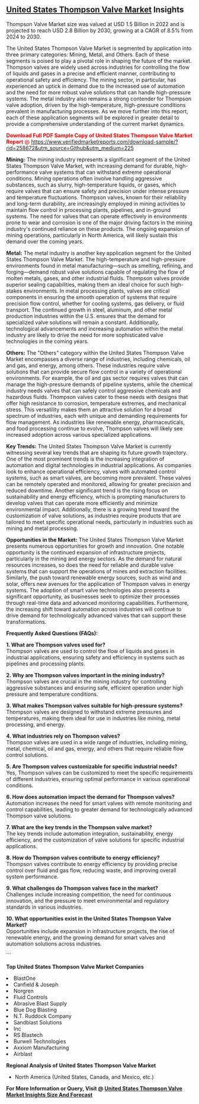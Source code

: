 <h2><a href="https://www.verifiedmarketreports.com/download-sample/?rid=258672&amp;utm_source=Github&amp;utm_medium=225" target="_blank">United States Thompson Valve Market</a> Insights</h2><p>Thompson Valve Market size was valued at USD 1.5 Billion in 2022 and is projected to reach USD 2.8 Billion by 2030, growing at a CAGR of 8.5% from 2024 to 2030.</p><p> <p>The United States Thompson Valve Market is segmented by application into three primary categories: Mining, Metal, and Others. Each of these segments is poised to play a pivotal role in shaping the future of the market. Thompson valves are widely used across industries for controlling the flow of liquids and gases in a precise and efficient manner, contributing to operational safety and efficiency. The mining sector, in particular, has experienced an uptick in demand due to the increased use of automation and the need for more robust valve solutions that can handle high-pressure systems. The metal industry also remains a strong contender for Thompson valve adoption, driven by the high-temperature, high-pressure conditions prevalent in manufacturing processes. As we move further into this report, each of these application segments will be explored in greater detail to provide a comprehensive understanding of the current market dynamics. <p><span class=""><span style="color: #ff0000;"><strong>Download Full PDF Sample Copy of United States Thompson Valve Market Report</strong> @ </span><a href="https://www.verifiedmarketreports.com/download-sample/?rid=258672&amp;utm_source=Github&amp;utm_medium=225" target="_blank">https://www.verifiedmarketreports.com/download-sample/?rid=258672&amp;utm_source=Github&amp;utm_medium=225</a></span></p></p> <p><strong>Mining:</strong> The mining industry represents a significant segment of the United States Thompson Valve Market, with increasing demand for durable, high-performance valve systems that can withstand extreme operational conditions. Mining operations often involve handling aggressive substances, such as slurry, high-temperature liquids, or gases, which require valves that can ensure safety and precision under intense pressure and temperature fluctuations. Thompson valves, known for their reliability and long-term durability, are increasingly employed in mining activities to maintain flow control in processing plants, pipelines, and in-ground systems. The need for valves that can operate effectively in environments prone to wear and corrosion is one of the major driving factors in the mining industry's continued reliance on these products. The ongoing expansion of mining operations, particularly in North America, will likely sustain this demand over the coming years. <p><strong>Metal:</strong> The metal industry is another key application segment for the United States Thompson Valve Market. The high-temperature and high-pressure environments found in metal manufacturing—such as smelting, refining, and forging—demand robust valve solutions capable of regulating the flow of molten metals, gases, and other industrial fluids. Thompson valves provide superior sealing capabilities, making them an ideal choice for such high-stakes environments. In metal processing plants, valves are critical components in ensuring the smooth operation of systems that require precision flow control, whether for cooling systems, gas delivery, or fluid transport. The continued growth in steel, aluminum, and other metal production industries within the U.S. ensures that the demand for specialized valve solutions will remain a constant. Additionally, technological advancements and increasing automation within the metal industry are likely to drive the need for more sophisticated valve technologies in the coming years. <p><strong>Others:</strong> The "Others" category within the United States Thompson Valve Market encompasses a diverse range of industries, including chemicals, oil and gas, and energy, among others. These industries require valve solutions that can provide secure flow control in a variety of operational environments. For example, the oil and gas sector requires valves that can manage the high-pressure demands of pipeline systems, while the chemical industry needs valves that can safely control aggressive chemicals and hazardous fluids. Thompson valves cater to these needs with designs that offer high resistance to corrosion, temperature extremes, and mechanical stress. This versatility makes them an attractive solution for a broad spectrum of industries, each with unique and demanding requirements for flow management. As industries like renewable energy, pharmaceuticals, and food processing continue to evolve, Thompson valves will likely see increased adoption across various specialized applications. <p><strong>Key Trends:</strong> The United States Thompson Valve Market is currently witnessing several key trends that are shaping its future growth trajectory. One of the most prominent trends is the increasing integration of automation and digital technologies in industrial applications. As companies look to enhance operational efficiency, valves with automated control systems, such as smart valves, are becoming more prevalent. These valves can be remotely operated and monitored, allowing for greater precision and reduced downtime. Another significant trend is the rising focus on sustainability and energy efficiency, which is prompting manufacturers to develop valves that can operate more efficiently and minimize environmental impact. Additionally, there is a growing trend toward the customization of valve solutions, as industries require products that are tailored to meet specific operational needs, particularly in industries such as mining and metal processing. <p><strong>Opportunities in the Market:</strong> The United States Thompson Valve Market presents numerous opportunities for growth and innovation. One notable opportunity is the continued expansion of infrastructure projects, particularly in the mining and energy sectors. As the demand for natural resources increases, so does the need for reliable and durable valve systems that can support the operations of mines and extraction facilities. Similarly, the push toward renewable energy sources, such as wind and solar, offers new avenues for the application of Thompson valves in energy systems. The adoption of smart valve technologies also presents a significant opportunity, as businesses seek to optimize their processes through real-time data and advanced monitoring capabilities. Furthermore, the increasing shift toward automation across industries will continue to drive demand for technologically advanced valves that can support these transformations. <p><strong>Frequently Asked Questions (FAQs):</strong></p> <p><strong>1. What are Thompson valves used for?</strong><br>Thompson valves are used to control the flow of liquids and gases in industrial applications, ensuring safety and efficiency in systems such as pipelines and processing plants.</p> <p><strong>2. Why are Thompson valves important in the mining industry?</strong><br>Thompson valves are crucial in the mining industry for controlling aggressive substances and ensuring safe, efficient operation under high pressure and temperature conditions.</p> <p><strong>3. What makes Thompson valves suitable for high-pressure systems?</strong><br>Thompson valves are designed to withstand extreme pressures and temperatures, making them ideal for use in industries like mining, metal processing, and energy.</p> <p><strong>4. What industries rely on Thompson valves?</strong><br>Thompson valves are used in a wide range of industries, including mining, metal, chemical, oil and gas, energy, and others that require reliable flow control solutions.</p> <p><strong>5. Are Thompson valves customizable for specific industrial needs?</strong><br>Yes, Thompson valves can be customized to meet the specific requirements of different industries, ensuring optimal performance in various operational conditions.</p> <p><strong>6. How does automation impact the demand for Thompson valves?</strong><br>Automation increases the need for smart valves with remote monitoring and control capabilities, leading to greater demand for technologically advanced Thompson valve solutions.</p> <p><strong>7. What are the key trends in the Thompson valve market?</strong><br>The key trends include automation integration, sustainability, energy efficiency, and the customization of valve solutions for specific industrial applications.</p> <p><strong>8. How do Thompson valves contribute to energy efficiency?</strong><br>Thompson valves contribute to energy efficiency by providing precise control over fluid and gas flow, reducing waste, and improving overall system performance.</p> <p><strong>9. What challenges do Thompson valves face in the market?</strong><br>Challenges include increasing competition, the need for continuous innovation, and the pressure to meet environmental and regulatory standards in various industries.</p> <p><strong>10. What opportunities exist in the United States Thompson Valve Market?</strong><br>Opportunities include expansion in infrastructure projects, the rise of renewable energy, and the growing demand for smart valves and automation solutions across industries.</p> ```</p><p><strong>Top United States Thompson Valve Market Companies</strong></p><div data-test-id=""><p><li>BlastOne</li><li> Canfield & Joseph</li><li> Norgren</li><li> Fluid Controls</li><li> Abrasive Blast Supply</li><li> Blue Dog Blasting</li><li> N.T. Ruddock Company</li><li> Sandblast Solutions</li><li> Inc</li><li> RS Blastech</li><li> Burwell Technologies</li><li> Axxiom Manufacturing</li><li> Airblast</li></p><div><strong>Regional Analysis of&nbsp;United States Thompson Valve Market</strong></div><ul><li dir="ltr"><p dir="ltr">North America&nbsp;(United States, Canada, and Mexico, etc.)</p></li></ul><p><strong>For More Information or Query, Visit @&nbsp;</strong><strong><a href="https://www.verifiedmarketreports.com/product/thompson-valve-market/?utm_source=Github&amp;utm_medium=225" target="_blank">United States Thompson Valve Market Insights Size And Forecast</a></strong></p></div>
